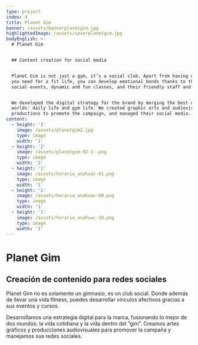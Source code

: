 ```yaml
---
type: project
index: 4
title: Planet Gim
banner: /assets/bannerplanetgim.jpg
highlightedImage: /assets/coverplanetgim.jpg
bodyEnglish: >-
  # Planet Gim


  ## Content creation for social media


  Planet Gim is not just a gym, it’s a social club. Apart from having everything
  you need for a fit life, you can develop emotional bonds thanks to their known
  social events, dynamic and fun classes, and their friendly staff and members.


  We developed the digital strategy for the brand by merging the best of both
  worlds: daily life and gym life. We created graphic arts and audiovisual
  productions to promote the campaign, and managed their social media.
content:
  - height: '2'
    image: /assets/planetgim2.jpg
    type: image
    width: '1'
  - height: '2'
    image: /assets/planetgim-02-1-.png
    type: image
    width: '2'
  - height: '1'
    image: /assets/horario_anahuac-01.png
    type: image
    width: '1'
  - height: '1'
    image: /assets/horario_anahuac-09.png
    type: image
    width: '1'
  - height: '1'
    image: /assets/horario_anahuac-10.png
    type: image
    width: '1'
---
```

# Planet Gim

## Creación de contenido para redes sociales

Planet Gim no es solamente un gimnasio, es un club social. Donde además de llevar una vida fitness, puedes desarrollar vínculos afectivos gracias a sus eventos y cursos.

Desarrollamos una estrategia digital para la marca, fusionando lo mejor de dos mundos: la vida cotidiana y la vida dentro del “gim”. Creamos artes gráficos y producciones audiovisuales para promover la campaña y manejamos sus redes sociales.

